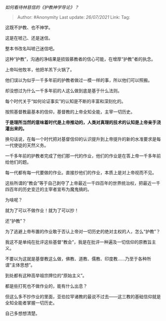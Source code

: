 
*如何看待林慈信的《护教神学导论》？*

> Author: #Anonymity
> Last update: *26/07/2021*
> Link:
> Tag:

这既不护教、也不神学。

这是在唬己、还是迷信。

整本书改名叫唬己迷信吧。

这种“护教”，沟通的净结果是损毁慕教者的信心可能，在增厚“护教”者的执念。

上帝叫他牧羊，他把羊羔下火锅了。

他们误以为似乎一千多年前的护教者做过一模一样的事，所以他们可以照搬。

却没想过为什么一千多年前的人这么做到底是基于什么法则。

每个时代关于“如何论证事实”的认知是不断的丰富和深刻化的。

按照基督教最基本的信仰，基督教的上帝全知全能，主宰一切历史。

**于是理所当然的意味着时代是上帝推动的，人类对真理的技术的认知是上帝亲手浇灌出来的。**

换句话说，在每一个时代把对基督信仰的认识提升到上帝提升的新的水准要求是每一代使徒的天然义务。

一千多年前的护教者完成了他们那一代的作业，他们的作业是在答上帝一千多年前给他们的题。

每一代都有每一代要做的作业。直接抄他们的作业，本质上是对上帝视而不见。

这些所谓的“教会”等于自己剥夺了上帝最近一千四百年的世界统治权，把最近一千四百年的历史变迁的主宰者宣布为魔鬼搞的。

为啥呢？

就为了可以不做作业！就为了可以抄！

还“护教”？

为了逃避上帝布置的作业敢于否认上帝对一切历史的绝对主权的人，怎么“护教”？

我这不是单纯在批评这些基督“教会”，我是在批评一种遍及一切信仰的原教旨主义。

不要以为这就是基督教这么做，佛教、道教、儒教、印度教……乃至于各种所谓“主体思想”。

到处都有这种高举祖宗牌位的“原始主义”。

都是些打死也不做作业的，能有什么出息？

但这么多不抄作业的里面，亚伯拉罕诸教的最说不过去——这三教的基础信仰就是全知全能者掌握一切历史。

自己多想想清楚。
